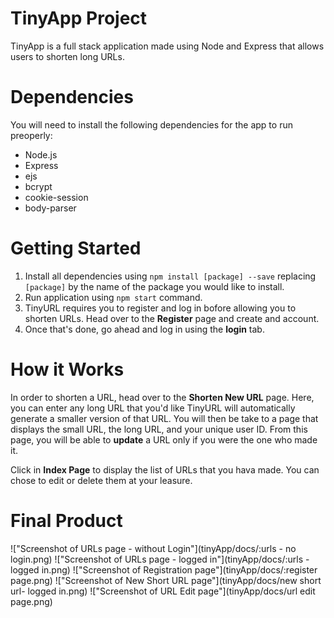 # TinyApp Project

TinyApp is a full stack application made using Node and Express that allows users to shorten long URLs.

# Dependencies

You will need to install the following dependencies for the app to run preoperly:
- Node.js
- Express
- ejs
- bcrypt
- cookie-session
- body-parser

# Getting Started

1) Install all dependencies using `npm install [package] --save` replacing `[package]` by the name of the package you would like to install.
2) Run application using `npm start` command.
3) TinyURL requires you to register and log in bofore allowing you to shorten URLs. Head over to the **Register** page and create and account.
4) Once that's done, go ahead and log in using the **login** tab.


# How it Works

In order to shorten a URL, head over to the **Shorten New URL** page. Here, you can enter any long URL that you'd like TinyURL will automatically generate a smaller version of that URL. You will then be take to a page that displays the small URL, the long URL, and your unique user ID. From this page, you will be able to **update** a URL only if you were the one who made it.

Click in **Index Page** to display the list of URLs that you hava made. You can chose to edit or delete them at your leasure.

# Final Product

!["Screenshot of URLs page - without Login"](tinyApp/docs/:urls - no login.png)
!["Screenshot of URLs page - logged in"](tinyApp/docs/:urls - logged in.png)
!["Screenshot of Registration page"](tinyApp/docs/:register page.png)
!["Screenshot of New Short URL page"](tinyApp/docs/new short url- logged in.png)
!["Screenshot of URL Edit page"](tinyApp/docs/url edit page.png)

